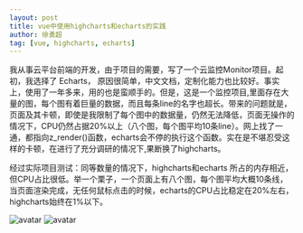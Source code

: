 ```yaml
---
layout: post
title: vue中使用highcharts和echarts的实践
author: 徐勇超
tag: [vue, highcharts, echarts]
---
```


  我从事云平台前端的开发，由于项目的需要，写了一个云监控Monitor项目。起初，我选择了 Echarts， 原因很简单，中文文档，定制化能力也比较好。事实上，使用了一年多来，用的也是蛮顺手的。但是，这是一个监控项目,里面存在大量的图，每个图有着巨量的数据，而且每条line的名字也超长。带来的问题就是，页面及其卡顿，即使是我限制了每个图中的数据量，仍然无法降低，页面无操作的情况下，CPU仍然占据20%以上（八个图，每个图平均10条line）。网上找了一通，都指向z_render()函数，echarts会不停的执行这个函数。实在是不堪忍受这样的卡顿，在进行了充分调研的情况下,果断换了highcharts。

  经过实际项目测试：同等数量的情况下，highcharts和echarts 所占的内存相近，但CPU占比很低。举一个栗子，一个页面上有八个图，每个图平均大概10条线，当页面渲染完成，无任何鼠标点击的时候，echarts的CPU占比稳定在20%左右，highcharts始终在1%以下。

![avatar](/public/images/highcharts-q.png)
![avatar](/public/images/echarts-q.png)

